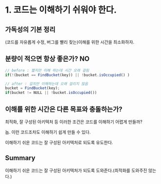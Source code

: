 # 1. 코드는 이해하기 쉬워야 한다.

## 가독성의 기본 정리

(코드를 자유롭게 수정, 버그를 빨리 찾는)이해를 위한 시간을 최소화하자.

## 분량이 적으면 항상 좋은가? NO

```js
// before : 짧지만 이해 하는데 시간 오래 걸림
if(!(bucket == FindBucket(key)) || !bucket.isOccupied() )

// after : 길지만 이해하는데 오래 걸리지 않음
bucket = FindBucket(key);
if(bucket != NULL || !bucket.isOccupied())
```

## 이해를 위한 시간은 다른 목표와 충돌하는가?

최적화, 잘 구성된 아키텍처 등 이러한 조건은 코드를 이해하기 어렵게 만들까?

놉. 이런 코드조차도 이해하기 쉽게 만들 수 있다.

이해하기 쉬운 코드는 잘 구성된 아키텍처로 되도록 유도한다.

## Summary

이해하기 쉬운 코드는 잘 구성된 아키텍처가 되도록 도와준다.(최적화를 도와주진 않는다.)
